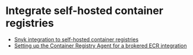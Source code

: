 # Integrate self-hosted container registries

* [Snyk integration to self-hosted container registries](snyk-integration-to-self-hosted-container-registries.md)
* [Setting up the Container Registry Agent for a brokered ECR integration](setting-up-the-container-registry-agent-for-a-brokered-ecr-integration.md)

